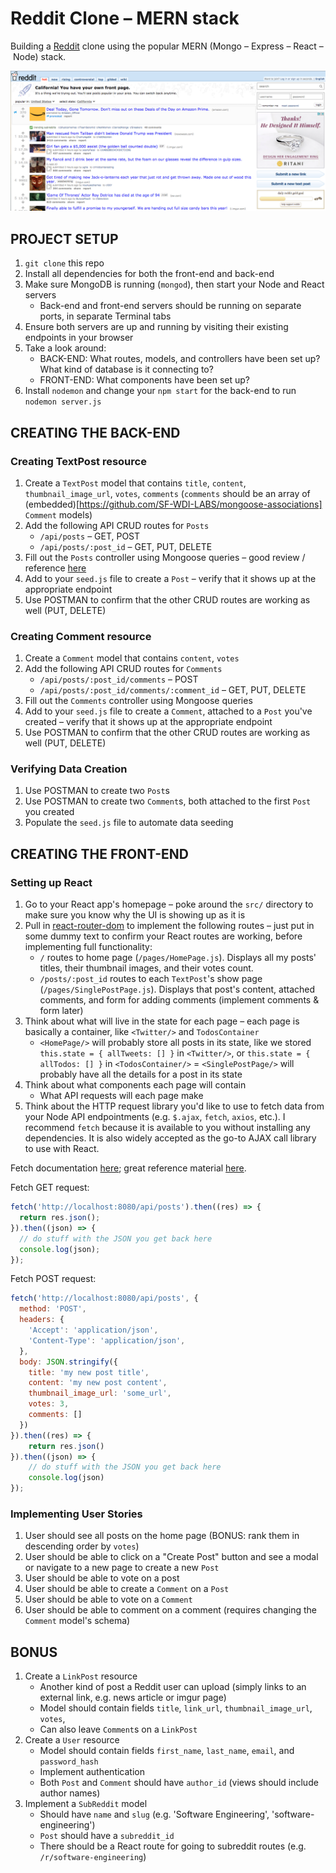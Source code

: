# Reddit Clone – MERN stack
Building a [Reddit](https://www.reddit.com/) clone using the popular MERN (Mongo – Express – React – Node) stack.

![reddit-homepage](./reddit-homepage.png?raw=true "Reddit Homepage")



## PROJECT SETUP
1. `git clone` this repo
2. Install all dependencies for both the front-end and back-end
3. Make sure MongoDB is running (`mongod`), then start your Node and React servers
    - Back-end and front-end servers should be running on separate ports, in separate Terminal tabs
4. Ensure both servers are up and running by visiting their existing endpoints in your browser
5. Take a look around:
    - BACK-END: What routes, models, and controllers have been set up? What kind of database is it connecting to?
    - FRONT-END: What components have been set up?
6. Install `nodemon` and change your `npm start` for the back-end to run `nodemon server.js`
        


## CREATING THE BACK-END

### Creating TextPost resource
1. Create a `TextPost` model that contains `title`, `content`, `thumbnail_image_url`, `votes`, `comments` (`comments` should be an array of (embedded)[https://github.com/SF-WDI-LABS/mongoose-associations] `Comment` models)
2. Add the following API CRUD routes for `Posts`
    - `/api/posts` – GET, POST
    - `/api/posts/:post_id` – GET, PUT, DELETE
3. Fill out the `Posts` controller using Mongoose queries – good review / reference [here](https://github.com/SF-WDI-LABS/tunely/blob/sprint-6/controllers/albumsController.js)
4. Add to your `seed.js` file to create a `Post` – verify that it shows up at the appropriate endpoint
5. Use POSTMAN to confirm that the other CRUD routes are working as well (PUT, DELETE)

### Creating Comment resource
1. Create a `Comment` model that contains `content`, `votes`
2. Add the following API CRUD routes for `Comments`
    - `/api/posts/:post_id/comments` – POST
    - `/api/posts/:post_id/comments/:comment_id` – GET, PUT, DELETE
3. Fill out the `Comments` controller using Mongoose queries
4. Add to your `seed.js` file to create a `Comment`, attached to a `Post` you've created – verify that it shows up at the appropriate endpoint
5. Use POSTMAN to confirm that the other CRUD routes are working as well (PUT, DELETE)

### Verifying Data Creation
1. Use POSTMAN to create two `Post`s 
2. Use POSTMAN to create two `Comment`s, both attached to the first `Post` you created
3. Populate the `seed.js` file to automate data seeding



## CREATING THE FRONT-END

### Setting up React
1. Go to your React app's homepage – poke around the `src/` directory to make sure you know why the UI is showing up as it is
2. Pull in [react-router-dom](https://medium.com/@pshrmn/a-simple-react-router-v4-tutorial-7f23ff27adf) to implement the following routes – just put in some dummy text to confirm your React routes are working, before implementing full functionality:
    - `/` routes to home page (`/pages/HomePage.js`). Displays all my posts' titles, their thumbnail images, and their votes count.
    - `/posts/:post_id` routes to each `TextPost`'s show page (`/pages/SinglePostPage.js`). Displays that post's content, attached comments, and form for adding comments (implement comments & form later)
3. Think about what will live in the state for each page – each page is basically a container, like `<Twitter/>` and `TodosContainer`
    - `<HomePage/>` will probably store all posts in its state, like we stored `this.state = { allTweets: [] }` in `<Twitter/>`, or `this.state = { allTodos: [] }` in `<TodosContainer/>`
    = `<SinglePostPage/>` will probably have all the details for a post in its state
4. Think about what components each page will contain
    - What API requests will each page make
5. Think about the HTTP request library you'd like to use to fetch data from your Node API endpointments (e.g. `$.ajax`, `fetch`, `axios`, etc.). I recommend `fetch` because it is available to you without installing any dependencies. It is also widely accepted as the go-to AJAX call library to use with React.


Fetch documentation [here](https://developer.mozilla.org/en-US/docs/Web/API/Fetch_API/Using_Fetch); great reference material [here](https://medium.com/@yoniweisbrod/interacting-with-apis-using-react-native-fetch-9733f28566bb).

Fetch GET request:

```javascript
fetch('http://localhost:8080/api/posts').then((res) => {
  return res.json();
}).then((json) => {
  // do stuff with the JSON you get back here
  console.log(json);
});
```

Fetch POST request:

```javascript
fetch('http://localhost:8080/api/posts', {  
  method: 'POST',
  headers: {
    'Accept': 'application/json',
    'Content-Type': 'application/json',
  },
  body: JSON.stringify({
    title: 'my new post title',
    content: 'my new post content',
    thumbnail_image_url: 'some_url',
    votes: 3,
    comments: []
  })
}).then((res) => {
    return res.json()
}).then((json) => {
    // do stuff with the JSON you get back here
    console.log(json)
});
```
    
### Implementing User Stories
1. User should see all posts on the home page (BONUS: rank them in descending order by `votes`)
2. User should be able to click on a "Create Post" button and see a modal or navigate to a new page to create a new `Post`
3. User should be able to vote on a post
4. User should be able to create a `Comment` on a `Post`
5. User should be able to vote on a `Comment`
6. User should be able to comment on a comment (requires changing the `Comment` model's schema)


## BONUS
1. Create a `LinkPost` resource
    - Another kind of post a Reddit user can upload (simply links to an external link, e.g. news article or imgur page)
    - Model should contain fields `title`, `link_url`, `thumbnail_image_url`, `votes`,
    - Can also leave `Comment`s on a `LinkPost`
2. Create a `User` resource 
    - Model should contain fields `first_name`, `last_name`, `email`, and `password_hash`
    - Implement authentication
    - Both `Post` and `Comment` should have `author_id` (views should include author names)
3. Implement a `SubReddit` model
    - Should have `name` and `slug` (e.g. 'Software Engineering', 'software-engineering')
    - `Post` should have a `subreddit_id`
    - There should be a React route for going to subreddit routes (e.g. `/r/software-engineering`)
